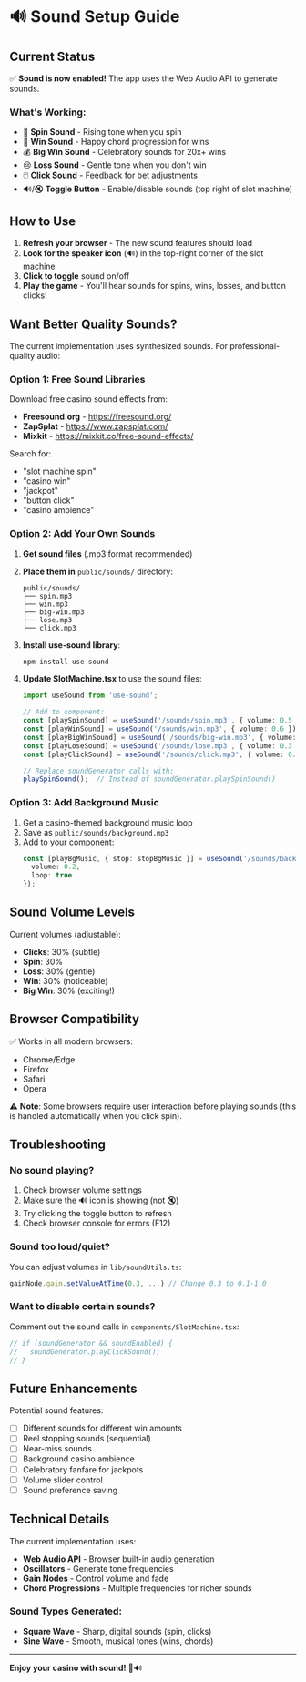 # 🔊 Sound Setup Guide

## Current Status

✅ **Sound is now enabled!** The app uses the Web Audio API to generate sounds.

### What's Working:
- 🎵 **Spin Sound** - Rising tone when you spin
- 🎉 **Win Sound** - Happy chord progression for wins
- 💰 **Big Win Sound** - Celebratory sounds for 20x+ wins
- 😢 **Loss Sound** - Gentle tone when you don't win
- 🖱️ **Click Sound** - Feedback for bet adjustments
- 🔊/🔇 **Toggle Button** - Enable/disable sounds (top right of slot machine)

## How to Use

1. **Refresh your browser** - The new sound features should load
2. **Look for the speaker icon** (🔊) in the top-right corner of the slot machine
3. **Click to toggle** sound on/off
4. **Play the game** - You'll hear sounds for spins, wins, losses, and button clicks!

## Want Better Quality Sounds?

The current implementation uses synthesized sounds. For professional-quality audio:

### Option 1: Free Sound Libraries

Download free casino sound effects from:
- **Freesound.org** - https://freesound.org/
- **ZapSplat** - https://www.zapsplat.com/
- **Mixkit** - https://mixkit.co/free-sound-effects/

Search for:
- "slot machine spin"
- "casino win"
- "jackpot"
- "button click"
- "casino ambience"

### Option 2: Add Your Own Sounds

1. **Get sound files** (.mp3 format recommended)
2. **Place them in** `public/sounds/` directory:
   ```
   public/sounds/
   ├── spin.mp3
   ├── win.mp3
   ├── big-win.mp3
   ├── lose.mp3
   └── click.mp3
   ```

3. **Install use-sound library**:
   ```bash
   npm install use-sound
   ```

4. **Update SlotMachine.tsx** to use the sound files:
   ```typescript
   import useSound from 'use-sound';

   // Add to component:
   const [playSpinSound] = useSound('/sounds/spin.mp3', { volume: 0.5 });
   const [playWinSound] = useSound('/sounds/win.mp3', { volume: 0.6 });
   const [playBigWinSound] = useSound('/sounds/big-win.mp3', { volume: 0.7 });
   const [playLoseSound] = useSound('/sounds/lose.mp3', { volume: 0.3 });
   const [playClickSound] = useSound('/sounds/click.mp3', { volume: 0.2 });

   // Replace soundGenerator calls with:
   playSpinSound();  // Instead of soundGenerator.playSpinSound()
   ```

### Option 3: Add Background Music

1. Get a casino-themed background music loop
2. Save as `public/sounds/background.mp3`
3. Add to your component:
   ```typescript
   const [playBgMusic, { stop: stopBgMusic }] = useSound('/sounds/background.mp3', {
     volume: 0.2,
     loop: true
   });
   ```

## Sound Volume Levels

Current volumes (adjustable):
- **Clicks**: 30% (subtle)
- **Spin**: 30% 
- **Loss**: 30% (gentle)
- **Win**: 30% (noticeable)
- **Big Win**: 30% (exciting!)

## Browser Compatibility

✅ Works in all modern browsers:
- Chrome/Edge
- Firefox
- Safari
- Opera

⚠️ **Note**: Some browsers require user interaction before playing sounds (this is handled automatically when you click spin).

## Troubleshooting

### No sound playing?
1. Check browser volume settings
2. Make sure the 🔊 icon is showing (not 🔇)
3. Try clicking the toggle button to refresh
4. Check browser console for errors (F12)

### Sound too loud/quiet?
You can adjust volumes in `lib/soundUtils.ts`:
```typescript
gainNode.gain.setValueAtTime(0.3, ...) // Change 0.3 to 0.1-1.0
```

### Want to disable certain sounds?
Comment out the sound calls in `components/SlotMachine.tsx`:
```typescript
// if (soundGenerator && soundEnabled) {
//   soundGenerator.playClickSound();
// }
```

## Future Enhancements

Potential sound features:
- [ ] Different sounds for different win amounts
- [ ] Reel stopping sounds (sequential)
- [ ] Near-miss sounds
- [ ] Background casino ambience
- [ ] Celebratory fanfare for jackpots
- [ ] Volume slider control
- [ ] Sound preference saving

## Technical Details

The current implementation uses:
- **Web Audio API** - Browser built-in audio generation
- **Oscillators** - Generate tone frequencies
- **Gain Nodes** - Control volume and fade
- **Chord Progressions** - Multiple frequencies for richer sounds

### Sound Types Generated:
- **Square Wave** - Sharp, digital sounds (spin, clicks)
- **Sine Wave** - Smooth, musical tones (wins, chords)

---

**Enjoy your casino with sound!** 🎰🔊

